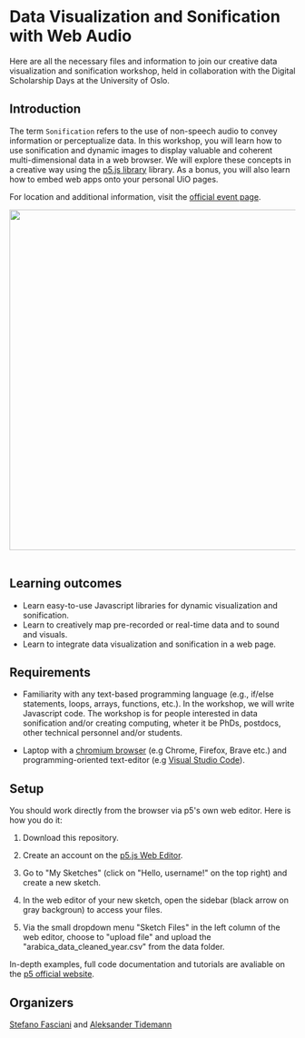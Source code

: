 # Data Visualization and Sonification with Web Audio

Here are all the necessary files and information to join our creative data visualization and sonification workshop, held in collaboration with the Digital Scholarship Days at the University of Oslo.


## Introduction

The term `Sonification` refers to the use of non-speech audio to convey information or perceptualize data. In this workshop, you will learn how to use sonification and dynamic images to display valuable and coherent multi-dimensional data in a web browser. We will explore these concepts in a creative way using the [p5.js library](https://p5js.org/) library. As a bonus, you will also learn how to embed web apps onto your personal UiO pages.

For location and additional information, visit the [official event page](https://www.ub.uio.no/english/courses-events/events/all-libraries/2023/digital-scholarship-days/data-visualization.html).

<div align="left">
 <img src="/img/dsc-days.png" width=600>
</div>
</br>

## Learning outcomes

- Learn easy-to-use Javascript libraries for dynamic visualization and sonification.
- Learn to creatively map pre-recorded or real-time data and to sound and visuals.
- Learn to integrate data visualization and sonification in a web page.

## Requirements

- Familiarity with any text-based programming language (e.g., if/else statements, loops, arrays, functions, etc.). In the workshop, we will write Javascript code. The workshop is for people interested in data sonification and/or creating computing, wheter it be PhDs, postdocs, other technical personnel and/or students.

- Laptop with a [chromium browser](<https://en.wikipedia.org/wiki/Chromium_(web_browser)>) (e.g Chrome, Firefox, Brave etc.) and programming-oriented text-editor (e.g [Visual Studio Code](https://code.visualstudio.com/download)).

## Setup

You should work directly from the browser via p5's own web editor. Here is how you do it:

1. Download this repository.

2. Create an account on the [p5.js Web Editor](https://editor.p5js.org/).

3. Go to "My Sketches" (click on "Hello, username!" on the top right) and create a new sketch.

4. In the web editor of your new sketch, open the sidebar (black arrow on gray backgroun) to access your files.

5. Via the small dropdown menu "Sketch Files" in the left column of the web editor, choose to "upload file" and upload the "arabica_data_cleaned_year.csv" from the data folder.

<!-- <div align="left">
 <img src="/fig/local-3-vsc.png" width=600>
</div>
</br> -->

In-depth examples, full code documentation and tutorials are avaliable on the [p5 official website](https://p5js.org/).

## Organizers

[Stefano Fasciani](https://github.com/stefanofasciani) and [Aleksander Tidemann](https://github.com/aleksati)
